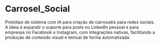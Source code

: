 # Carrosel_Social
Protótipo de sistema com IA para criação de carrosséis para redes sociais. A ideia é expandir o suporte para posts no LinkedIn pessoal e para empresas no Facebook e Instagram, com integrações nativas, facilitando a produção de conteúdo visual e textual de forma automatizada.
